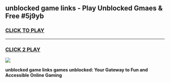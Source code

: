 
## unblocked game links - Play Unblocked Gmaes & Free #5j9yb
<h3>
<a href="https://premium.freeplayer.one?title=unblocked_game_links&ref=03M">CLICK TO PLAY</a></h3>
<hr>

<h3>
<a href="https://premium.freeplayer.one?title=unblocked_game_links&ref=03M">CLICK 2 PLAY</a>
  
</h3>

<a href="https://premium.freeplayer.one?title=unblocked_game_links&ref=03M"><img src="https://clearcache.store/games.png"></a>


**unblocked game links games unblocked: Your Gateway to Fun and Accessible Online Gaming**
